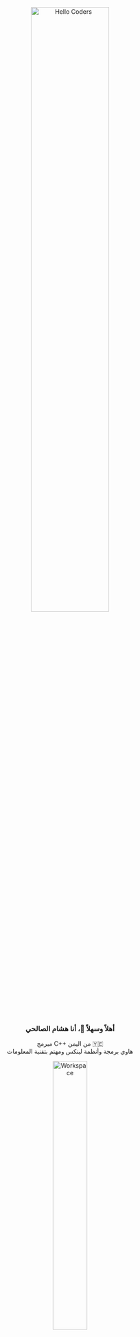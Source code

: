 <div align="center">

<img src="https://github.com/SP-XD/SP-XD/blob/main/images/hellocoders_rounded.gif?raw=true" alt="Hello Coders" width="60%" />

### أهلاً وسهلاً 👋، أنا هشام الصالحي
مبرمج C++ من اليمن 🇾🇪  
هاوي برمجة وأنظمة لينكس ومهتم بتقنية المعلومات

<img src="https://github.com/SP-XD/SP-XD/blob/main/images/dev-working_rounded.gif?raw=true" alt="Workspace"  width="40%"/>

</div>

---

### 👨‍💻 عني:
- 🔭 أعمل حاليًا على تحسين مهاراتي في **C++ و Python**
- 📚 أتعلم تطوير الويب والذكاء الاصطناعي
- 🐧 أستخدم نظام **Linux** بشكل يومي
- 💬 اسألني عن أي شيء متعلق بـ C++، Linux، Git أو حتى الدين والتقنية!

---

### 🧰 الأدوات واللغات اللي أستخدمها:

![C++](https://img.shields.io/badge/C%2B%2B-00599C?style=flat&logo=c%2B%2B&logoColor=white)
![Python](https://img.shields.io/badge/Python-FFD43B?style=flat&logo=python&logoColor=darkgreen)
![HTML](https://img.shields.io/badge/HTML5-E34F26?style=flat&logo=html5&logoColor=white)
![CSS](https://img.shields.io/badge/CSS3-1572B6?style=flat&logo=css3&logoColor=white)
![Bash](https://img.shields.io/badge/GNU%20Bash-4EAA25?style=flat&logo=GNU%20Bash&logoColor=white)
![Git](https://img.shields.io/badge/GIT-E44C30?style=flat&logo=git&logoColor=white)
![VSCode](https://img.shields.io/badge/VSCode-007ACC?style=flat&logo=visual-studio-code&logoColor=white)
![Neovim](https://img.shields.io/badge/NeoVim-%2357A143.svg?&style=flat&logo=neovim&logoColor=white)
![GNU/Linux](https://img.shields.io/badge/Linux-FCC624?style=flat&logo=linux&logoColor=black)

---

### 📈 إحصائياتي في GitHub

<div align="center">
<img src="https://github-readme-stats.vercel.app/api?username=your-username&show_icons=true&theme=dark&count_private=true" width="49%">
<img src="https://github-readme-stats.vercel.app/api/top-langs/?username=your-username&layout=compact&theme=dark" width="49%">
</div>

---

### ☕ للتواصل معي:

[![Telegram](https://img.shields.io/badge/Telegram-%2312100E.svg?&style=flat&logo=telegram&logoColor=white)](https://t.me/ضع_رابطك)
[![Gmail](https://img.shields.io/badge/Gmail-%2312100E.svg?&style=flat&logo=gmail&logoColor=white)](mailto:ضع_ايميلك)

---

> **نصيحة من شات جي بي تي 🤖:**  
> حافظ على التعلُّم المستمر ولا تربط نفسك بلغة وحدة فقط، التوسع في المفاهيم هو اللي يخليك مبرمج محترف مش بس كاتب كود.

</div>
